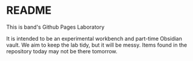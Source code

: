 # README

This is band's Github Pages Laboratory

It is intended to be an experimental workbench and part-time Obsidian
vault. We aim to keep the lab tidy, but it will be messy. Items found
in the repository today may not be there tomorrow.



